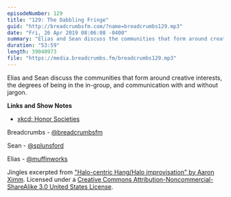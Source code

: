 ```yaml
---
episodeNumber: 129
title: "129: The Dabbling Fringe"
guid: "http://breadcrumbsfm.com/?name=breadcrumbs129.mp3"
date: "Fri, 26 Apr 2019 08:06:08 -0400"
summary: "Elias and Sean discuss the communities that form around creative interests, the degrees of being in the in-group, and communication with and without jargon."
duration: "53:59"
length: 39040973
file: "https://media.breadcrumbs.fm/breadcrumbs129.mp3"
---
```

Elias and Sean discuss the communities that form around creative interests, the degrees of being in the in-group, and communication with and without jargon.

**Links and Show Notes**
- [xkcd: Honor Societies](https://xkcd.com/703/)

Breadcrumbs - [@breadcrumbsfm](https://twitter.com/breadcrumbsfm)

Sean - [@splunsford](https://twitter.com/splunsford)

Elias - [@muffinworks](https://twitter.com/muffinworks)

Jingles excerpted from ["Halo-centric Hang/Halo improvisation" by Aaron Ximm](http://freemusicarchive.org/music/aaron_ximm/handpans_and_the_hang/). Licensed under a [Creative Commons Attribution-Noncommercial-ShareAlike 3.0 United States License](http://creativecommons.org/licenses/by-nc-sa/3.0/us/).